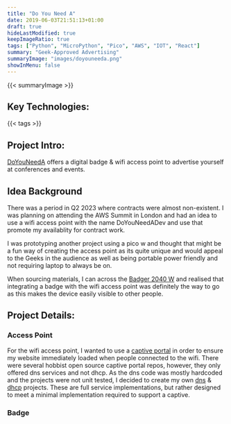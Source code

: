 ```yaml
---
title: "Do You Need A"
date: 2019-06-03T21:51:13+01:00
draft: true
hideLastModified: true
keepImageRatio: true
tags: ["Python", "MicroPython", "Pico", "AWS", "IOT", "React"]
summary: "Geek-Approved Advertising"
summaryImage: "images/doyouneeda.png" 
showInMenu: false
---
```


{{< summaryImage >}}

## Key Technologies:
{{< tags >}}

## Project Intro:

[DoYouNeedA](http://doyouneeda.co) offers a digital badge & wifi access point to advertise yourself at conferences and events.

## Idea Background

There was a period in Q2 2023 where contracts were almost non-existent. I was planning on attending the AWS Summit 
in London and had an idea to use a wifi access point with the name DoYouNeedADev and use that promote my availablity for 
contract work. 

I was prototyping another project using a pico w and thought that might be a fun way of creating the access point
as its quite unique and would appeal to the Geeks in the audience as well as being portable power friendly and not requiring laptop to always be on.

When sourcing materials, I can across the [Badger 2040 W](https://thepihut.com/products/badger-2040-w-pico-w-aboard-badger-w-only) and realised that integrating a badge with the wifi access point was
definitely the way to go as this makes the device easily visible to other people.


## Project Details:

### Access Point
For the wifi access point, I wanted to use a [captive portal](https://en.wikipedia.org/wiki/Captive_portal) in order to ensure my website immediately loaded when people connected to the wifi.  There were several hobbist open source captive portal repos, however, they only offered dns services and not dhcp. As the dns code was mostly hardcoded and the 
projects were not unit tested, I decided to create my own [dns](https://github.com/urg/micropython-captive-dns-server) & [dhcp](https://github.com/urg/micropython-captive-dhcp-server) projects. These are full service implementations, but rather designed to meet a minimal implementation required to support a captive. 

### Badge
